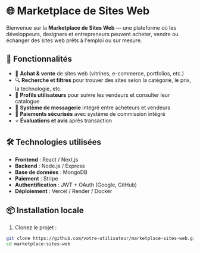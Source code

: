 # 🌐 Marketplace de Sites Web

Bienvenue sur la **Marketplace de Sites Web** — une plateforme où les développeurs, designers et entrepreneurs peuvent acheter, vendre ou échanger des sites web prêts à l'emploi ou sur mesure.

## 🚀 Fonctionnalités

- 🛒 **Achat & vente** de sites web (vitrines, e-commerce, portfolios, etc.)
- 🔍 **Recherche et filtres** pour trouver des sites selon la catégorie, le prix, la technologie, etc.
- 👥 **Profils utilisateurs** pour suivre les vendeurs et consulter leur catalogue
- 💬 **Système de messagerie** intégré entre acheteurs et vendeurs
- 🧾 **Paiements sécurisés** avec système de commission intégré
- ⭐ **Évaluations et avis** après transaction

## 🛠️ Technologies utilisées

- **Frontend** : React / Next.js
- **Backend** : Node.js / Express
- **Base de données** : MongoDB
- **Paiement** : Stripe
- **Authentification** : JWT + OAuth (Google, GitHub)
- **Déploiement** : Vercel / Render / Docker

## 📦 Installation locale

1. Clonez le projet :

```bash
git clone https://github.com/votre-utilisateur/marketplace-sites-web.git
cd marketplace-sites-web
